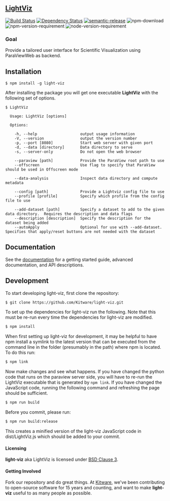 ## [LightViz](http://kitware.github.io/light-viz/)

[![Build Status](https://travis-ci.org/Kitware/light-viz.svg)](https://travis-ci.org/Kitware/light-viz)
[![Dependency Status](https://david-dm.org/kitware/light-viz.svg)](https://david-dm.org/kitware/light-viz)
[![semantic-release](https://img.shields.io/badge/%20%20%F0%9F%93%A6%F0%9F%9A%80-semantic--release-e10079.svg)](https://github.com/semantic-release/semantic-release)
![npm-download](https://img.shields.io/npm/dm/light-viz.svg)
![npm-version-requirement](https://img.shields.io/badge/npm->=3.0.0-brightgreen.svg)
![node-version-requirement](https://img.shields.io/badge/node->=4.0.0-brightgreen.svg)

### Goal ###

Provide a tailored user interface for Scientific Visualization using ParaViewWeb as backend.

## Installation

```
$ npm install -g light-viz
```

After installing the package you will get one executable **LightViz** with
the following set of options.

```
$ LightViz 

  Usage: LightViz [options]

  Options:

    -h, --help                   output usage information
    -V, --version                output the version number
    -p, --port [8080]            Start web server with given port
    -d, --data [directory]       Data directory to serve
    -s, --server-only            Do not open the web browser
    
    --paraview [path]            Provide the ParaView root path to use
    --offscreen                  Use flag to specify that ParaView should be used in Offscreen mode
    
    --data-analysis              Inspect data directory and compute metadata
    
    --config [path]              Provide a Lightviz config file to use
    --profile [profile]          Specify which profile from the config file to use
    
    --add-dataset [path]         Specify a dataset to add to the given data directory.  Requires the description and data flags
    --description [description]  Specify the description for the dataset being added
    --autoApply                  Optional for use with --add-dataset.  Specifies that apply/reset buttons are not needed with the dataset
```
## Documentation

See the [documentation](https://kitware.github.io/light-viz) for a
getting started guide, advanced documentation, and API descriptions.


## Development

To start developing light-viz, first clone the repository:

```sh
$ git clone https://github.com/Kitware/light-viz.git
```

To set up the dependencies for light-viz run the following.  Note that this must be re-run every time
the dependencies for light-viz are modified.

```sh
$ npm install
```

When first setting up light-viz for development, it may be helpful to have npm
install a symlink to the latest version that can be executed from the command line
in the folder (presumably in the path) where npm is located.  To do this run:

```sh
$ npm link
```

Now make changes and see what happens.  If you have changed the python code
that runs on the paraview server side, you will have to re-run the LightViz
executable that is generated by `npm link`.  If you have changed the JavaScript
code, running the following command and refreshing the page should be sufficient.

```sh
$ npm run build
```

Before you commit, please run:
```sh
$ npm run build:release
```
This creates a minified version of the light-viz JavaScript code in dist/LightViz.js
which should be added to your commit.

#### Licensing

**light-viz** aka LightViz is licensed under [BSD Clause 3](LICENSE).

#### Getting Involved

Fork our repository and do great things. At [Kitware](http://www.kitware.com),
we've been contributing to open-source software for 15 years and counting, and
want to make **light-viz** useful to as many people as possible.
